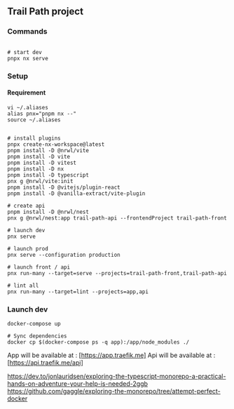 ## Trail Path project


### Commands 
```shell

# start dev
pnpx nx serve
```

### Setup

#### Requirement
```shell
vi ~/.aliases
alias pnx="pnpm nx --"
source ~/.aliases
```

```shell

# install plugins
pnpx create-nx-workspace@latest
pnpm install -D @nrwl/vite
pnpm install -D vite
pnpm install -D vitest
pnpm install -D nx
pnpm install -D typescript
pnx g @nrwl/vite:init
pnpm install -D @vitejs/plugin-react
pnpm install -D @vanilla-extract/vite-plugin

# create api
pnpm install -D @nrwl/nest
pnx g @nrwl/nest:app trail-path-api --frontendProject trail-path-front

# launch dev 
pnx serve

# launch prod
pnx serve --configuration production

# launch front / api
pnx run-many --target=serve --projects=trail-path-front,trail-path-api

# lint all
pnx run-many --target=lint --projects=app,api
```

### Launch dev
```shell
docker-compose up

# Sync dependencies
docker cp $(docker-compose ps -q app):/app/node_modules ./
```

App will be available at : [https://app.traefik.me]
Api will be available at : [https://api.traefik.me/api]


https://dev.to/jonlauridsen/exploring-the-typescript-monorepo-a-practical-hands-on-adventure-your-help-is-needed-2ggb
https://github.com/gaggle/exploring-the-monorepo/tree/attempt-perfect-docker
